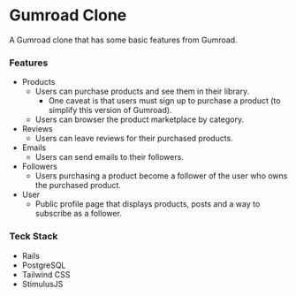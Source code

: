 # Gumroad Clone

A Gumroad clone that has some basic features from Gumroad.

### Features

- Products
  - Users can purchase products and see them in their library.
    - One caveat is that users must sign up to purchase a product (to simplify this version of Gumroad).
  - Users can browser the product marketplace by category.
- Reviews
  - Users can leave reviews for their purchased products.
- Emails
  - Users can send emails to their followers.
- Followers
  - Users purchasing a product become a follower of the user who owns the purchased product.
- User
  - Public profile page that displays products, posts and a way to subscribe as a follower.

### Teck Stack

* Rails
* PostgreSQL
* Tailwind CSS
* StimulusJS
